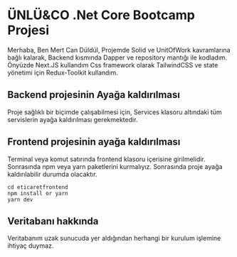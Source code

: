 # ÜNLÜ&CO .Net Core Bootcamp Projesi

Merhaba, Ben Mert Can Düldül, Projemde Solid ve UnitOfWork kavramlarına bağlı kalarak, Backend kısmında Dapper ve repository mantığı ile kodladım. Önyüzde Next.JS kullandım Css framework olarak TailwindCSS ve state yönetimi için Redux-Toolkit kullandım.


## Backend projesinin Ayağa kaldırılması

Proje sağlıklı bir biçimde çalışabilmesi için, Services klasoru altındaki tüm servislerin ayağa kaldırılması gerekmektedir.

## Frontend projesinin  ayağa kaldırılması

Terminal veya komut satırında frontend klasoru içerisine girilmelidir. Sonrasında npm veya yarn paketlerini kurmalıyız. Sonrasında proje ayağa kaldırılabilir durumda olacaktır.

    cd eticaretfrontend
    npm install or yarn
    yarn dev

## Veritabanı hakkında

Veritabanım uzak sunucuda yer aldığından herhangi bir kurulum işlemine ihtiyaç duymaz.

